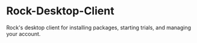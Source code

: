 # Rock-Desktop-Client
Rock's desktop client for installing packages, starting trials, and managing your account.
